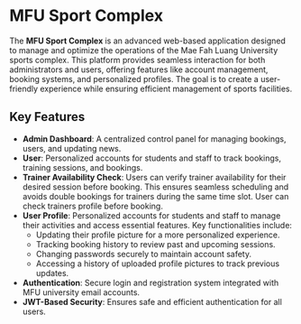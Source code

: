 # MFU Sport Complex

The **MFU Sport Complex** is an advanced web-based application designed to manage and optimize the operations of the Mae Fah Luang University sports complex. This platform provides seamless interaction for both administrators and users, offering features like account management, booking systems, and personalized profiles. The goal is to create a user-friendly experience while ensuring efficient management of sports facilities.

## Key Features
- **Admin Dashboard**: A centralized control panel for managing bookings, users, and updating news.
- **User**: Personalized accounts for students and staff to track bookings, training sessions, and bookings.
- **Trainer Availability Check**: Users can verify trainer availability for their desired session before booking. This ensures seamless scheduling and avoids double bookings for trainers during the same time slot. User can check trainers profile before booking.
- **User Profile**: Personalized accounts for students and staff to manage their activities and access essential features. Key functionalities include:
  - Updating their profile picture for a more personalized experience.
  - Tracking booking history to review past and upcoming sessions.
  - Changing passwords securely to maintain account safety.
  - Accessing a history of uploaded profile pictures to track previous updates.
- **Authentication**: Secure login and registration system integrated with MFU university email accounts.
- **JWT-Based Security**: Ensures safe and efficient authentication for all users.
